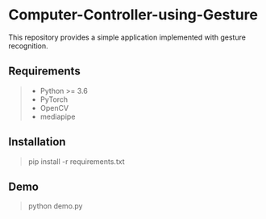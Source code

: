 # Computer-Controller-using-Gesture
This repository provides a simple application implemented with gesture recognition.

## Requirements
> + Python >= 3.6
> + PyTorch
> + OpenCV
> + mediapipe

## Installation
> pip install -r requirements.txt

## Demo
> python demo.py
